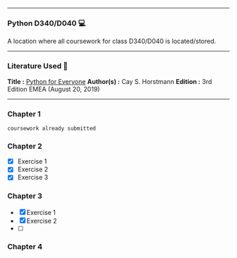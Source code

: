 ****

### Python D340/D040 :computer:

A location where all coursework for class D340/D040 is located/stored.

****

### Literature Used :book:
 **Title :** <u>Python for Everyone</u>
 **Author(s) :** Cay S. Horstmann 
 **Edition :** 3rd Edition EMEA (August 20, 2019)



****
### Chapter 1

`coursework already submitted`

### Chapter 2
* [x] Exercise 1
* [X] Exercise 2
* [X] Exercise 3

### Chapter 3
* [x] Exercise 1
* [X] Exercise 2
* [ ] 
### Chapter 4
